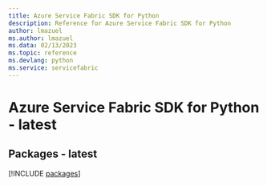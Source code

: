 ```yaml
---
title: Azure Service Fabric SDK for Python
description: Reference for Azure Service Fabric SDK for Python
author: lmazuel
ms.author: lmazuel
ms.data: 02/13/2023
ms.topic: reference
ms.devlang: python
ms.service: servicefabric
---
```

# Azure Service Fabric SDK for Python - latest
## Packages - latest
[!INCLUDE [packages](service-fabric-index.md)]